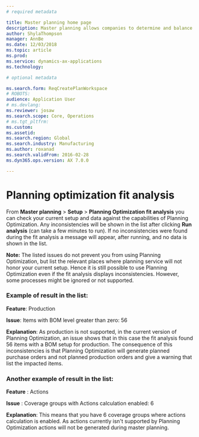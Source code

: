 ```yaml
---
# required metadata

title: Master planning home page
description: Master planning allows companies to determine and balance the future need for raw materials and capacity to meet company goals. 
author: ShylaThompson
manager: AnnBe
ms.date: 12/03/2018
ms.topic: article
ms.prod: 
ms.service: dynamics-ax-applications
ms.technology: 

# optional metadata

ms.search.form: ReqCreatePlanWorkspace
# ROBOTS: 
audience: Application User
# ms.devlang: 
ms.reviewer: josaw
ms.search.scope: Core, Operations
# ms.tgt_pltfrm: 
ms.custom: 
ms.assetid: 
ms.search.region: Global
ms.search.industry: Manufacturing
ms.author: roxanad
ms.search.validFrom: 2016-02-28
ms.dyn365.ops.version: AX 7.0.0

---
```


# Planning optimization fit analysis

From **Master planning** > **Setup** > **Planning Optimization fit analysis** you can check your current setup and data against the capabilities of Planning Optimization. Any inconsistencies will be shown in the list after clicking **Run analysis** (can take a few minutes to run). If no inconsistencies were found during the fit analysis a message will appear, after running, and no data is shown in the list.

**Note:** The listed issues do not prevent you from using Planning Optimization, but list the relevant places where planning service will not honor your current setup. Hence it is still possible to use Planning Optimization even if the fit analysis displays inconsistencies. However, some processes might be ignored or not supported.

### Example of result in the list:

**Feature**: Production

**Issue**: Items with BOM level greater than zero: 56

**Explanation**: 
As production is not supported, in the current version of Planning Optimization, an issue shows that in this case the fit analysis found 56 items with a BOM setup for production. The consequence of this inconsistencies is that Planning Optimization will generate planned purchase orders and not planned production orders and give a warning that list the impacted items.

### Another example of result in the list:

**Feature** : Actions

**Issue** : Coverage groups with Actions calculation enabled: 6

**Explanation**: 
This means that you have 6 coverage groups where actions calculation is enabled. As actions currently isn&#39;t supported by Planning Optimization actions will not be generated during master planning.
